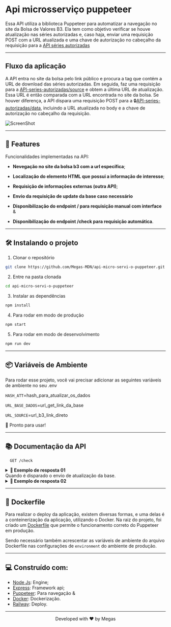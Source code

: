 # Api microsserviço puppeteer

Essa API utiliza a biblioteca Puppeteer para automatizar a navegação no site da Bolsa de Valores B3. Ela tem como objetivo verificar se houve atualização nas séries autorizadas e, caso haja, enviar uma requisição POST com a URL atualizada e uma chave de autorização no cabeçalho da requisição para a [API séries autorizadas](https://github.com/Megas-MDN/Api-Series-Autorizadas-B3)

<hr>

## Fluxo da aplicação

A API entra no site da bolsa pelo link público e procura a tag que contém a URL de download das séries autorizadas. Em seguida, faz uma requisição para a [API-series-autorizadas/source](https://api-series-autorizadas-b3.up.railway.app/source) e obtem a última URL de atualização. Essa URL é então comparada com a URL encontrada no site da bolsa. Se houver diferença, a API dispara uma requisição POST para a 🔒️[API-series-autorizadas/data](https://api-series-autorizadas-b3.up.railway.app/data), incluindo a URL atualizada no body e a chave de autorização no cabeçalho da requisição.

![ScreenShot](https://i.imgur.com/55Eiens.png)

<hr>

## 🧐 Features

Funcionalidades implementadas na API:

- **Nevegação no site da bolsa b3 com a url específica**;

- **Localização do elemento HTML que possui a informação de interesse**;

- **Requisição de informações externas (outra API)**;

- **Envio da requisição de update da base caso necessário**

- **Disponibilização do endpoint / para requisição manual com interface** &

- **Disponibilização do endpoint /check para requisição automática**.

<hr>

## 🛠️ Instalando o projeto

1. Clonar o repositório

```bash
git clone https://github.com/Megas-MDN/api-micro-servi-o-puppeteer.git
```

2. Entre na pasta clonada

```bash
cd api-micro-servi-o-puppeteer
```

3. Instalar as dependências

```bash
npm install
```

4. Para rodar em modo de produção

```bash
npm start
```

5. Para rodar em modo de desenvolvimento

```bash
npm run dev
```

<hr>

## 📦 Variáveis de Ambiente

Para rodar esse projeto, você vai precisar adicionar as seguintes variáveis de ambiente no seu .env

`HASH_ATT`=hash_para_atualizar_os_dados

`URL_BASE_DADOS`=url_get_link_da_base

`URL_SOURCE`=url_b3_link_direto

🌟 Pronto para usar!

<hr>

## 📚 Documentação da API

```http
  GET /check
```

<details>
  <summary><strong>📝 Exemplo de resposta 01</strong></summary><br />

```json
{
  "message": "Base already updated!",
  "src": "Link direto da última atualização."
}
```

</details>
Quando é disparado o envio de atualização da base.
<details>
  <summary><strong>📝 Exemplo de resposta 02</strong></summary><br />

```json
{
  "message": "The base has been updated successfully!!!",
  "srcOld": "Link antigo",
  "src": "Link atualizado",
  "response": {
    // Resposta da API Séries Autorizadas no caso de sucesso
    "message": "Updated!",
    "total": 41732, // Número total de arquivos incluidos na base
    "header": "01|20230410|20230411|00:01:08",
    "randomOption": {
      "tipoDaSerie": 2,
      "ativPrincipal": "MAGAZ LUIZA",
      "tipoAtivoPrincipal": "ON NM",
      "labelDerivativo": "OPCOES COMPRA",
      "ticket": "MGLUE15",
      "tipoDerivativo": "Americano",
      "strike": 15,
      "vencimento": "05/19/2023"
    }
  }
}
```

</details>

<hr>

## 🐋 Dockerfile

Para realizar o deploy da aplicação, existem diversas formas, e uma delas é a conteinerização da aplicação, utilizando o Docker. Na raiz do projeto, foi criado um [Dockerfile](https://github.com/Megas-MDN/api-micro-servi-o-puppeteer/blob/main/Dockerfile) que permite o funcionamento correto do Puppeteer em produção.

Sendo necessário também acrescentar as variáveis de ambiente do arquivo Dockerfile nas configurações de `environment` do ambiente de produção.

<hr>

## 💻 Construído com:

- [Node Js](https://nodejs.org/en): Engine;
- [Express](https://expressjs.com/pt-br/): Framework api;
- [Puppeteer](https://pptr.dev/): Para navegação &
- [Docker](https://hub.docker.com/): Dockerização.
- [Railway](https://railway.app/): Deploy.

<hr>
<p align="center">
Developed with ❤️ by Megas
</p>
